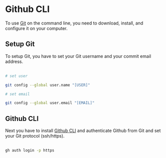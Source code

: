# Github CLI

To use [Git](https://git-scm.com) on the command line, you need to download, install, and configure it on your computer.

## Setup Git

To setup Git, you have to set your Git username and your commit email address.
<br></br>

```bash
# set user

git config --global user.name "[USER]"

# set email

git config --global user.email "[EMAIL]"

```
## Github CLI
Next you have  to install [Github CLI](https://cli.github.com) and authenticate Github from Git and set your Git protocol (ssh/https).
<br></br>

```bash
gh auth login -p https
```